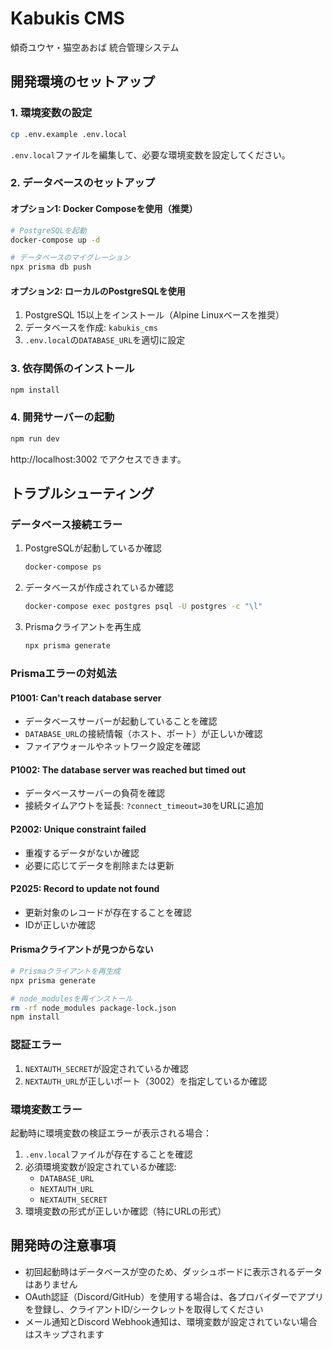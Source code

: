 # Kabukis CMS

傾奇ユウヤ・猫空あおば 統合管理システム

## 開発環境のセットアップ

### 1. 環境変数の設定

```bash
cp .env.example .env.local
```

`.env.local`ファイルを編集して、必要な環境変数を設定してください。

### 2. データベースのセットアップ

#### オプション1: Docker Composeを使用（推奨）

```bash
# PostgreSQLを起動
docker-compose up -d

# データベースのマイグレーション
npx prisma db push
```

#### オプション2: ローカルのPostgreSQLを使用

1. PostgreSQL 15以上をインストール（Alpine Linuxベースを推奨）
2. データベースを作成: `kabukis_cms`
3. `.env.local`の`DATABASE_URL`を適切に設定

### 3. 依存関係のインストール

```bash
npm install
```

### 4. 開発サーバーの起動

```bash
npm run dev
```

http://localhost:3002 でアクセスできます。

## トラブルシューティング

### データベース接続エラー

1. PostgreSQLが起動しているか確認
   ```bash
   docker-compose ps
   ```

2. データベースが作成されているか確認
   ```bash
   docker-compose exec postgres psql -U postgres -c "\l"
   ```

3. Prismaクライアントを再生成
   ```bash
   npx prisma generate
   ```

### Prismaエラーの対処法

#### P1001: Can't reach database server
- データベースサーバーが起動していることを確認
- `DATABASE_URL`の接続情報（ホスト、ポート）が正しいか確認
- ファイアウォールやネットワーク設定を確認

#### P1002: The database server was reached but timed out
- データベースサーバーの負荷を確認
- 接続タイムアウトを延長: `?connect_timeout=30`をURLに追加

#### P2002: Unique constraint failed
- 重複するデータがないか確認
- 必要に応じてデータを削除または更新

#### P2025: Record to update not found
- 更新対象のレコードが存在することを確認
- IDが正しいか確認

#### Prismaクライアントが見つからない
```bash
# Prismaクライアントを再生成
npx prisma generate

# node_modulesを再インストール
rm -rf node_modules package-lock.json
npm install
```

### 認証エラー

1. `NEXTAUTH_SECRET`が設定されているか確認
2. `NEXTAUTH_URL`が正しいポート（3002）を指定しているか確認

### 環境変数エラー

起動時に環境変数の検証エラーが表示される場合：

1. `.env.local`ファイルが存在することを確認
2. 必須環境変数が設定されているか確認:
   - `DATABASE_URL`
   - `NEXTAUTH_URL`
   - `NEXTAUTH_SECRET`
3. 環境変数の形式が正しいか確認（特にURLの形式）

## 開発時の注意事項

- 初回起動時はデータベースが空のため、ダッシュボードに表示されるデータはありません
- OAuth認証（Discord/GitHub）を使用する場合は、各プロバイダーでアプリを登録し、クライアントID/シークレットを取得してください
- メール通知とDiscord Webhook通知は、環境変数が設定されていない場合はスキップされます 